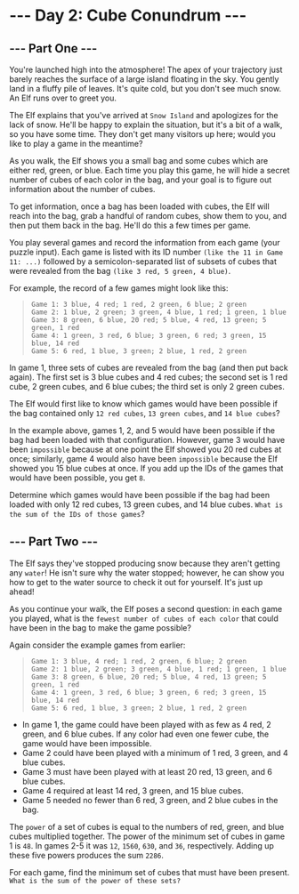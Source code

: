 # --- Day 2: Cube Conundrum ---

## --- Part One ---
You're launched high into the atmosphere! The apex of your trajectory just barely reaches the surface of a large island floating in the sky. You gently land in a fluffy pile of leaves. It's quite cold, but you don't see much snow. An Elf runs over to greet you.

The Elf explains that you've arrived at `Snow Island` and apologizes for the lack of snow. He'll be happy to explain the situation, but it's a bit of a walk, so you have some time. They don't get many visitors up here; would you like to play a game in the meantime?

As you walk, the Elf shows you a small bag and some cubes which are either red, green, or blue. Each time you play this game, he will hide a secret number of cubes of each color in the bag, and your goal is to figure out information about the number of cubes.

To get information, once a bag has been loaded with cubes, the Elf will reach into the bag, grab a handful of random cubes, show them to you, and then put them back in the bag. He'll do this a few times per game.

You play several games and record the information from each game (your puzzle input). Each game is listed with its ID number `(like the 11 in Game 11: ...)` followed by a semicolon-separated list of subsets of cubes that were revealed from the bag `(like 3 red, 5 green, 4 blue)`.

For example, the record of a few games might look like this:

> ```
> Game 1: 3 blue, 4 red; 1 red, 2 green, 6 blue; 2 green
> Game 2: 1 blue, 2 green; 3 green, 4 blue, 1 red; 1 green, 1 blue
> Game 3: 8 green, 6 blue, 20 red; 5 blue, 4 red, 13 green; 5 green, 1 red
> Game 4: 1 green, 3 red, 6 blue; 3 green, 6 red; 3 green, 15 blue, 14 red
> Game 5: 6 red, 1 blue, 3 green; 2 blue, 1 red, 2 green
> ```

In game 1, three sets of cubes are revealed from the bag (and then put back again). The first set is 3 blue cubes and 4 red cubes; the second set is 1 red cube, 2 green cubes, and 6 blue cubes; the third set is only 2 green cubes.

The Elf would first like to know which games would have been possible if the bag contained only `12 red cubes`, `13 green cubes`, and `14 blue cubes`?

In the example above, games 1, 2, and 5 would have been possible if the bag had been loaded with that configuration. However, game 3 would have been `impossible` because at one point the Elf showed you 20 red cubes at once; similarly, game 4 would also have been `impossible` because the Elf showed you 15 blue cubes at once. If you add up the IDs of the games that would have been possible, you get `8`.

Determine which games would have been possible if the bag had been loaded with only 12 red cubes, 13 green cubes, and 14 blue cubes. `What is the sum of the IDs of those games`?

## --- Part Two ---
The Elf says they've stopped producing snow because they aren't getting any `water`! He isn't sure why the water stopped; however, he can show you how to get to the water source to check it out for yourself. It's just up ahead!

As you continue your walk, the Elf poses a second question: in each game you played, what is the `fewest number of cubes of each color` that could have been in the bag to make the game possible?

Again consider the example games from earlier:

> ```
> Game 1: 3 blue, 4 red; 1 red, 2 green, 6 blue; 2 green
> Game 2: 1 blue, 2 green; 3 green, 4 blue, 1 red; 1 green, 1 blue
> Game 3: 8 green, 6 blue, 20 red; 5 blue, 4 red, 13 green; 5 green, 1 red
> Game 4: 1 green, 3 red, 6 blue; 3 green, 6 red; 3 green, 15 blue, 14 red
> Game 5: 6 red, 1 blue, 3 green; 2 blue, 1 red, 2 green
> ```

- In game 1, the game could have been played with as few as 4 red, 2 green, and 6 blue cubes. If any color had even one fewer cube, the game would have been impossible.
- Game 2 could have been played with a minimum of 1 red, 3 green, and 4 blue cubes.
- Game 3 must have been played with at least 20 red, 13 green, and 6 blue cubes.
- Game 4 required at least 14 red, 3 green, and 15 blue cubes.
- Game 5 needed no fewer than 6 red, 3 green, and 2 blue cubes in the bag.

The `power` of a set of cubes is equal to the numbers of red, green, and blue cubes multiplied together. The power of the minimum set of cubes in game 1 is `48`. In games 2-5 it was `12`, `1560`, `630`, and `36`, respectively. Adding up these five powers produces the sum `2286`.

For each game, find the minimum set of cubes that must have been present. `What is the sum of the power of these sets?`